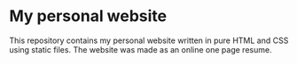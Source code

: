 # My personal website

This repository contains my personal website written in pure HTML and CSS using static files. The website was made as an online one page resume.